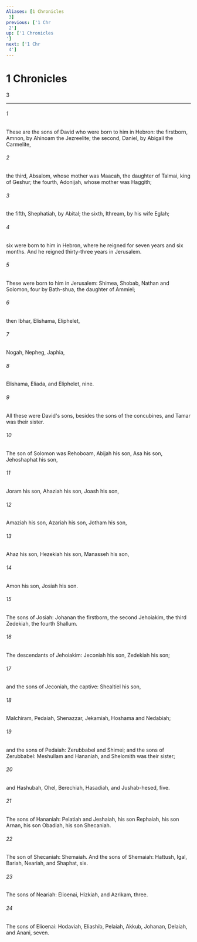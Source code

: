 ```yaml
---
Aliases: [1 Chronicles 3]
previous: ['1 Chr 2']
up: ['1 Chronicles']
next: ['1 Chr 4']
---
```

# 1 Chronicles 3

***
 

###### 1 
These are the sons of David who were born to him in Hebron: the firstborn, Amnon, by Ahinoam the Jezreelite; the second, Daniel, by Abigail the Carmelite,  

###### 2 
the third, Absalom, whose mother was Maacah, the daughter of Talmai, king of Geshur; the fourth, Adonijah, whose mother was Haggith;  

###### 3 
the fifth, Shephatiah, by Abital; the sixth, Ithream, by his wife Eglah;  

###### 4 
six were born to him in Hebron, where he reigned for seven years and six months. And he reigned thirty-three years in Jerusalem.  

###### 5 
These were born to him in Jerusalem: Shimea, Shobab, Nathan and Solomon, four by Bath-shua, the daughter of Ammiel;  

###### 6 
then Ibhar, Elishama, Eliphelet,  

###### 7 
Nogah, Nepheg, Japhia,  

###### 8 
Elishama, Eliada, and Eliphelet, nine.  

###### 9 
All these were David's sons, besides the sons of the concubines, and Tamar was their sister.  

###### 10 
The son of Solomon was Rehoboam, Abijah his son, Asa his son, Jehoshaphat his son,  

###### 11 
Joram his son, Ahaziah his son, Joash his son,  

###### 12 
Amaziah his son, Azariah his son, Jotham his son,  

###### 13 
Ahaz his son, Hezekiah his son, Manasseh his son,  

###### 14 
Amon his son, Josiah his son.  

###### 15 
The sons of Josiah: Johanan the firstborn, the second Jehoiakim, the third Zedekiah, the fourth Shallum.  

###### 16 
The descendants of Jehoiakim: Jeconiah his son, Zedekiah his son;  

###### 17 
and the sons of Jeconiah, the captive: Shealtiel his son,  

###### 18 
Malchiram, Pedaiah, Shenazzar, Jekamiah, Hoshama and Nedabiah;  

###### 19 
and the sons of Pedaiah: Zerubbabel and Shimei; and the sons of Zerubbabel: Meshullam and Hananiah, and Shelomith was their sister;  

###### 20 
and Hashubah, Ohel, Berechiah, Hasadiah, and Jushab-hesed, five.  

###### 21 
The sons of Hananiah: Pelatiah and Jeshaiah, his son Rephaiah, his son Arnan, his son Obadiah, his son Shecaniah.  

###### 22 
The son of Shecaniah: Shemaiah. And the sons of Shemaiah: Hattush, Igal, Bariah, Neariah, and Shaphat, six.  

###### 23 
The sons of Neariah: Elioenai, Hizkiah, and Azrikam, three.  

###### 24 
The sons of Elioenai: Hodaviah, Eliashib, Pelaiah, Akkub, Johanan, Delaiah, and Anani, seven.
